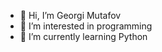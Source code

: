 - 👋 Hi, I’m Georgi Mutafov
- 👀 I’m interested in programming
- 🌱 I’m currently learning Python

<!---
gmutafov/gmutafov is a ✨ special ✨ repository because its `README.md` (this file) appears on your GitHub profile.
You can click the Preview link to take a look at your changes.
--->
